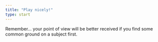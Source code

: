 ```yaml
---
title: "Play nicely!"
type: start
---
```


Remember... your point of view will be better received if you find some common ground on a subject first.

